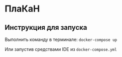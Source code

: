 <h1>ПлаКаН</h1>

<h2>Инструкция для запуска</h2>

Выполнить команду в терминале: ``docker-compose up``

Или запустив средствами IDE из ``docker-compose.yml``
